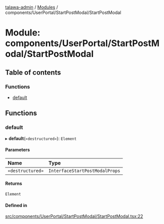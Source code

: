 [talawa-admin](../README.md) / [Modules](../modules.md) / components/UserPortal/StartPostModal/StartPostModal

# Module: components/UserPortal/StartPostModal/StartPostModal

## Table of contents

### Functions

- [default](components_UserPortal_StartPostModal_StartPostModal.md#default)

## Functions

### default

▸ **default**(`«destructured»`): `Element`

#### Parameters

| Name | Type |
| :------ | :------ |
| `«destructured»` | `InterfaceStartPostModalProps` |

#### Returns

`Element`

#### Defined in

[src/components/UserPortal/StartPostModal/StartPostModal.tsx:22](https://github.com/adi790uu/talawa-admin/blob/cdaad16/src/components/UserPortal/StartPostModal/StartPostModal.tsx#L22)
